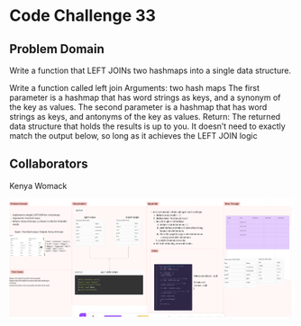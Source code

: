 # Code Challenge 33

## Problem Domain

Write a function that LEFT JOINs two hashmaps into a single data structure.

Write a function called left join Arguments: two hash maps The first parameter is a hashmap that has word strings as keys, and a synonym of the key as values. The second parameter is a hashmap that has word strings as keys, and antonyms of the key as values. Return: The returned data structure that holds the results is up to you. It doesn’t need to exactly match the output below, so long as it achieves the LEFT JOIN logic

## Collaborators

Kenya Womack


![Code Challenge 33- Whiteboard](../Images/Code-Challenge-33.PNG)

